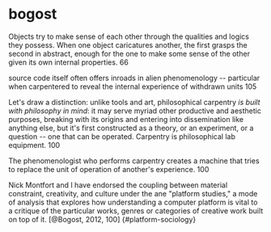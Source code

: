# bogost

Objects try to make sense of each other through the qualities and logics they possess. When one object caricatures another, the first grasps the second in abstract, enough for the one to make some sense of the other given its own internal properties. 66

source code itself often offers inroads in alien phenomenology -- particular when carpentered to reveal the internal experience of withdrawn units 105

Let's draw a distinction: unlike tools and art, philosophical carpentry _is built with philosophy in mind_: it may serve myriad other productive and aesthetic purposes, breaking with its origins and entering into dissemination like anything else, but it's first constructed as a theory, or an experiment, or a question -- one that can be operated. Carpentry is philosophical lab equipment. 100

The phenomenologist who performs carpentry creates a machine that tries to replace the unit of operation of another's experience. 100

Nick Montfort and I have endorsed the coupling between material constraint, creativity, and culture under the ane "platform studies," a mode of analysis that explores how understanding a computer platform is vital to a critique of the particular works, genres or categories of creative work built on top of it. [@Bogost, 2012, 100] {#platform-sociology}
